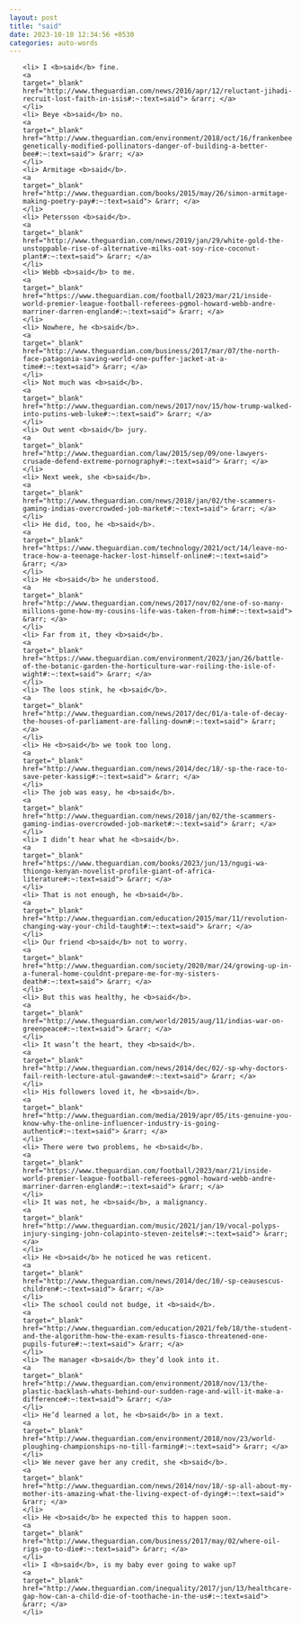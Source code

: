```yaml
---
layout: post
title: "said"
date: 2023-10-10 12:34:56 +0530
categories: auto-words
---
```

<ol>

    <li> I <b>said</b> fine.
    <a 
    target="_blank" 
    href="http://www.theguardian.com/news/2016/apr/12/reluctant-jihadi-recruit-lost-faith-in-isis#:~:text=said"> &rarr; </a>
    </li>
    <li> Beye <b>said</b> no.
    <a 
    target="_blank" 
    href="http://www.theguardian.com/environment/2018/oct/16/frankenbees-genetically-modified-pollinators-danger-of-building-a-better-bee#:~:text=said"> &rarr; </a>
    </li>
    <li> Armitage <b>said</b>.
    <a 
    target="_blank" 
    href="http://www.theguardian.com/books/2015/may/26/simon-armitage-making-poetry-pay#:~:text=said"> &rarr; </a>
    </li>
    <li> Petersson <b>said</b>.
    <a 
    target="_blank" 
    href="http://www.theguardian.com/news/2019/jan/29/white-gold-the-unstoppable-rise-of-alternative-milks-oat-soy-rice-coconut-plant#:~:text=said"> &rarr; </a>
    </li>
    <li> Webb <b>said</b> to me.
    <a 
    target="_blank" 
    href="https://www.theguardian.com/football/2023/mar/21/inside-world-premier-league-football-referees-pgmol-howard-webb-andre-marriner-darren-england#:~:text=said"> &rarr; </a>
    </li>
    <li> Nowhere, he <b>said</b>.
    <a 
    target="_blank" 
    href="http://www.theguardian.com/business/2017/mar/07/the-north-face-patagonia-saving-world-one-puffer-jacket-at-a-time#:~:text=said"> &rarr; </a>
    </li>
    <li> Not much was <b>said</b>.
    <a 
    target="_blank" 
    href="http://www.theguardian.com/news/2017/nov/15/how-trump-walked-into-putins-web-luke#:~:text=said"> &rarr; </a>
    </li>
    <li> Out went <b>said</b> jury.
    <a 
    target="_blank" 
    href="http://www.theguardian.com/law/2015/sep/09/one-lawyers-crusade-defend-extreme-pornography#:~:text=said"> &rarr; </a>
    </li>
    <li> Next week, she <b>said</b>.
    <a 
    target="_blank" 
    href="http://www.theguardian.com/news/2018/jan/02/the-scammers-gaming-indias-overcrowded-job-market#:~:text=said"> &rarr; </a>
    </li>
    <li> He did, too, he <b>said</b>.
    <a 
    target="_blank" 
    href="https://www.theguardian.com/technology/2021/oct/14/leave-no-trace-how-a-teenage-hacker-lost-himself-online#:~:text=said"> &rarr; </a>
    </li>
    <li> He <b>said</b> he understood.
    <a 
    target="_blank" 
    href="http://www.theguardian.com/news/2017/nov/02/one-of-so-many-millions-gone-how-my-cousins-life-was-taken-from-him#:~:text=said"> &rarr; </a>
    </li>
    <li> Far from it, they <b>said</b>.
    <a 
    target="_blank" 
    href="https://www.theguardian.com/environment/2023/jan/26/battle-of-the-botanic-garden-the-horticulture-war-roiling-the-isle-of-wight#:~:text=said"> &rarr; </a>
    </li>
    <li> The loos stink, he <b>said</b>.
    <a 
    target="_blank" 
    href="http://www.theguardian.com/news/2017/dec/01/a-tale-of-decay-the-houses-of-parliament-are-falling-down#:~:text=said"> &rarr; </a>
    </li>
    <li> He <b>said</b> we took too long.
    <a 
    target="_blank" 
    href="http://www.theguardian.com/news/2014/dec/18/-sp-the-race-to-save-peter-kassig#:~:text=said"> &rarr; </a>
    </li>
    <li> The job was easy, he <b>said</b>.
    <a 
    target="_blank" 
    href="http://www.theguardian.com/news/2018/jan/02/the-scammers-gaming-indias-overcrowded-job-market#:~:text=said"> &rarr; </a>
    </li>
    <li> I didn’t hear what he <b>said</b>.
    <a 
    target="_blank" 
    href="https://www.theguardian.com/books/2023/jun/13/ngugi-wa-thiongo-kenyan-novelist-profile-giant-of-africa-literature#:~:text=said"> &rarr; </a>
    </li>
    <li> That is not enough, he <b>said</b>.
    <a 
    target="_blank" 
    href="http://www.theguardian.com/education/2015/mar/11/revolution-changing-way-your-child-taught#:~:text=said"> &rarr; </a>
    </li>
    <li> Our friend <b>said</b> not to worry.
    <a 
    target="_blank" 
    href="http://www.theguardian.com/society/2020/mar/24/growing-up-in-a-funeral-home-couldnt-prepare-me-for-my-sisters-death#:~:text=said"> &rarr; </a>
    </li>
    <li> But this was healthy, he <b>said</b>.
    <a 
    target="_blank" 
    href="http://www.theguardian.com/world/2015/aug/11/indias-war-on-greenpeace#:~:text=said"> &rarr; </a>
    </li>
    <li> It wasn’t the heart, they <b>said</b>.
    <a 
    target="_blank" 
    href="http://www.theguardian.com/news/2014/dec/02/-sp-why-doctors-fail-reith-lecture-atul-gawande#:~:text=said"> &rarr; </a>
    </li>
    <li> His followers loved it, he <b>said</b>.
    <a 
    target="_blank" 
    href="http://www.theguardian.com/media/2019/apr/05/its-genuine-you-know-why-the-online-influencer-industry-is-going-authentic#:~:text=said"> &rarr; </a>
    </li>
    <li> There were two problems, he <b>said</b>.
    <a 
    target="_blank" 
    href="https://www.theguardian.com/football/2023/mar/21/inside-world-premier-league-football-referees-pgmol-howard-webb-andre-marriner-darren-england#:~:text=said"> &rarr; </a>
    </li>
    <li> It was not, he <b>said</b>, a malignancy.
    <a 
    target="_blank" 
    href="http://www.theguardian.com/music/2021/jan/19/vocal-polyps-injury-singing-john-colapinto-steven-zeitels#:~:text=said"> &rarr; </a>
    </li>
    <li> He <b>said</b> he noticed he was reticent.
    <a 
    target="_blank" 
    href="http://www.theguardian.com/news/2014/dec/10/-sp-ceausescus-children#:~:text=said"> &rarr; </a>
    </li>
    <li> The school could not budge, it <b>said</b>.
    <a 
    target="_blank" 
    href="http://www.theguardian.com/education/2021/feb/18/the-student-and-the-algorithm-how-the-exam-results-fiasco-threatened-one-pupils-future#:~:text=said"> &rarr; </a>
    </li>
    <li> The manager <b>said</b> they’d look into it.
    <a 
    target="_blank" 
    href="http://www.theguardian.com/environment/2018/nov/13/the-plastic-backlash-whats-behind-our-sudden-rage-and-will-it-make-a-difference#:~:text=said"> &rarr; </a>
    </li>
    <li> He’d learned a lot, he <b>said</b> in a text.
    <a 
    target="_blank" 
    href="http://www.theguardian.com/environment/2018/nov/23/world-ploughing-championships-no-till-farming#:~:text=said"> &rarr; </a>
    </li>
    <li> We never gave her any credit, she <b>said</b>.
    <a 
    target="_blank" 
    href="http://www.theguardian.com/news/2014/nov/18/-sp-all-about-my-mother-its-amazing-what-the-living-expect-of-dying#:~:text=said"> &rarr; </a>
    </li>
    <li> He <b>said</b> he expected this to happen soon.
    <a 
    target="_blank" 
    href="http://www.theguardian.com/business/2017/may/02/where-oil-rigs-go-to-die#:~:text=said"> &rarr; </a>
    </li>
    <li> I <b>said</b>, is my baby ever going to wake up?
    <a 
    target="_blank" 
    href="http://www.theguardian.com/inequality/2017/jun/13/healthcare-gap-how-can-a-child-die-of-toothache-in-the-us#:~:text=said"> &rarr; </a>
    </li>